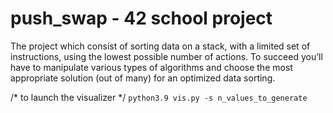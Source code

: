 # push_swap - 42 school project

The  project which consist of sorting data on a stack, with a limited set of instructions, using
the lowest possible number of actions. To succeed you’ll have to manipulate various
types of algorithms and choose the most appropriate solution (out of many) for an
optimized data sorting.

/* to launch the visualizer */
``
python3.9 vis.py -s n_values_to_generate
``

